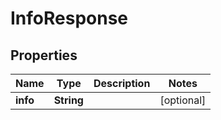 

# InfoResponse


## Properties

| Name | Type | Description | Notes |
|------------ | ------------- | ------------- | -------------|
|**info** | **String** |  |  [optional] |



